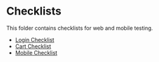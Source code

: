 # Checklists

This folder contains checklists for web and mobile testing.

- [Login Checklist](CL_Login.md)
- [Cart Checklist](CL_Cart.md)
- [Mobile Checklist](CL_Mobile.md)
